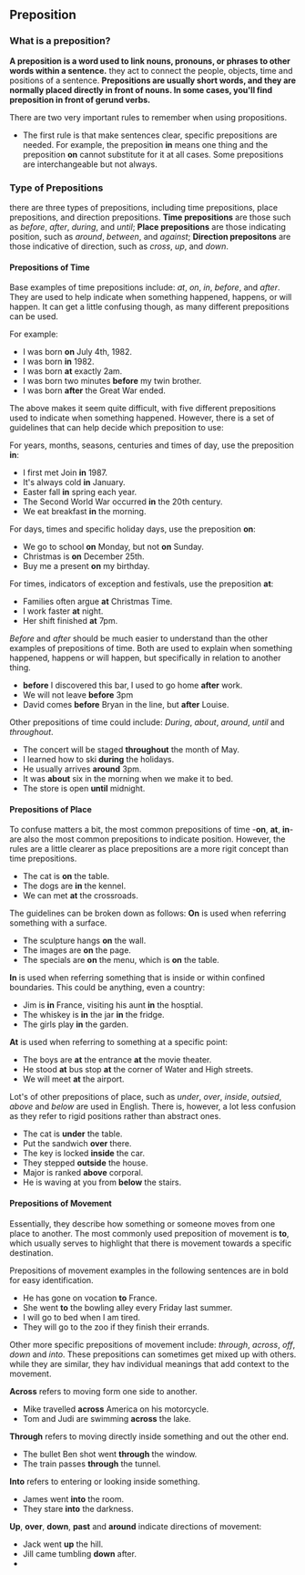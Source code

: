 ## Preposition
### What is a preposition?
**A preposition is a word used to link nouns, pronouns, or phrases to other words within a sentence.** they act to connect the people, objects, time and positions of a sentence. **Prepositions are usually short words, and they are normally placed directly in front of nouns. In some cases, you'll find preposition in front of gerund verbs.**

There are two very important rules to remember when using propositions.
- The first rule is that make sentences clear, specific prepositions are needed. For example, the preposition **in** means one thing and the preposition **on** cannot substitute for it at all cases. Some prepositions are interchangeable but not always.


### Type of Prepositions
there are three types of prepositions, including time prepositions, place prepositions, and direction prepositions.
**Time prepositions** are those such as *before*, *after*, *during*, and *until*;
**Place prepositions** are those indicating position, such as *around*, *between*, and *against*;
**Direction prepositons** are those indicative of direction, such as *cross*, *up*, and *down*.

#### Prepositions of Time
Base examples of time prepositions include: *at*, *on*, *in*, *before*, and *after*. They are used to help indicate when something happened, happens, or will happen. It can get a little confusing though, as many different prepositions can be used.

For example:
- I was born **on** July 4th, 1982.
- I was born **in** 1982.
- I was born **at** exactly 2am.
- I was born two minutes **before** my twin brother.
- I was born **after** the Great War ended.

The above makes it seem quite difficult, with five different prepositions used to indicate when something happened. However, there is a set of guidelines that can help decide which preposition to use:

For years, months, seasons, centuries and times of day, use the preposition **in**:
- I first met Join **in** 1987.
- It's always cold **in** January.
- Easter fall **in** spring each year.
- The Second World War occurred **in** the 20th century.
- We eat breakfast **in** the morning.

For days, times and specific holiday days, use the preposition **on**:
- We go to school **on** Monday, but not **on** Sunday.
- Christmas is **on** December 25th.
- Buy me a present **on** my birthday.

For times, indicators of exception and festivals, use the preposition **at**:
- Families often argue **at** Christmas Time.
- I work faster **at** night.
- Her shift finished **at** 7pm.

*Before* and *after* should be much easier to understand than the other examples of prepositions of time. Both are used to explain when something happened, happens or will happen, but specifically in relation to another thing.
- **before** I discovered this bar, I used to go home **after** work.
- We will not leave **before** 3pm
- David comes **before** Bryan in the line, but **after** Louise.

Other prepositions of time could include: *During*, *about*, *around*, *until* and *throughout*.
- The concert will be staged **throughout** the month of May.
- I learned how to ski **during** the holidays.
- He usually arrives **around** 3pm.
- It was **about** six in the morning when we make it to bed.
- The store is open **until** midnight.


#### Prepositions of Place
To confuse matters a bit, the most common prepositions of time -**on**, **at**, **in**-are also the most common prepositions to indicate position. However, the rules are a little clearer as place prepositions are a more rigit concept than time prepositions.
- The cat is **on** the table.
- The dogs are **in** the kennel.
- We can met **at** the crossroads.

The guidelines can be broken down as follows:
**On** is used when referring something with a surface.
- The sculpture hangs **on** the wall.
- The images are **on** the page.
- The specials are **on** the menu, which is **on** the table.

**In** is used when referring something that is inside or within confined boundaries. This could be anything, even a country:
- Jim is **in** France, visiting his aunt **in** the hosptial.
- The whiskey is **in** the jar **in** the fridge.
- The girls play **in** the garden.

**At** is used when referring to something at a specific point:
- The boys are **at** the entrance **at** the movie theater.
- He stood **at** bus stop **at** the corner of Water and High streets.
- We will meet **at** the airport.

Lot's of other prepositions of place, such as *under*, *over*, *inside*, *outsied*, *above* and *below* are used in English. There is, however, a lot less confusion as they refer to rigid positions rather than abstract ones.
- The cat is **under** the table.
- Put the sandwich **over** there.
- The key is locked **inside** the car.
- They stepped **outside** the house.
- Major is ranked **above** corporal.
- He is waving at you from **below** the stairs.


#### Prepositions of Movement
Essentially, they describe how something or someone moves from one place to another. The most commonly used preposition of movement is **to**, which usually serves to highlight that there is movement towards a specific destination.

Prepositions of movement examples in the following sentences are in bold for easy identification.
- He has gone on vocation **to** France.
- She went **to** the bowling alley every Friday last summer.
- I will go to bed when I am tired.
- They will go to the zoo if they finish their errands.

Other more specific prepositions of movement include: *through*, *across*, *off*, *down* and *into*. These prepositions can sometimes get mixed up with others. while they are similar, they hav individual meanings that add context to the movement.

**Across** refers to moving form one side to another.
- Mike travelled **across** America on his motorcycle.
- Tom and Judi are swimming **across** the lake.

**Through** refers to moving directly inside something and out the other end.
- The bullet Ben shot went **through** the window.
- The train passes **through** the tunnel.

**Into** refers to entering or looking inside something.
- James went **into** the room.
- They stare **into** the darkness.

**Up**, **over**, **down**, **past** and **around** indicate directions of movement:
- Jack went **up** the hill.
- Jill came tumbling **down** after.
- 



